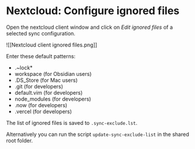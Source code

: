 # Nextcloud: Configure ignored files

Open the nextcloud client window and click on *Edit ignored files* of a selected sync configuration.

![[Nextcloud client ignored files.png]]

Enter these default patterns:
* .~lock*
* workspace (for Obsidian users)
* .DS_Store (for Mac users)
* .git (for developers)
* default.vim (for developers)
* node_modules (for developers)
* .now (for developers)
* .vercel (for developers)

The list of ignored files is saved to `.sync-exclude.lst`.

Alternatively you can run the script `update-sync-exclude-list` in the shared root folder.